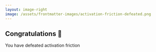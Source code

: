 ```yaml
---
layout: image-right
image: /assets/frontmatter-images/activation-friction-defeated.png
---
```


## Congratulations 🎉
You have defeated activation friction
